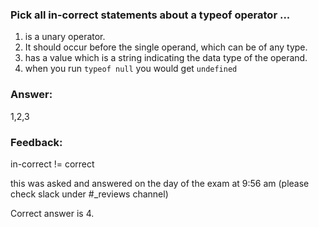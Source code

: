 ### Pick all in-correct statements about a typeof operator ...

1. is a unary operator. 
2. It should occur before the single operand, which can be of any type.
3. has a value which is a string indicating the data type of the operand.
4. when you run `typeof null` you would get `undefined`


### Answer:
1,2,3

### Feedback:
in-correct != correct

this was asked and answered on the day of the exam at 9:56 am (please check slack under #_reviews channel)

Correct answer is 4.